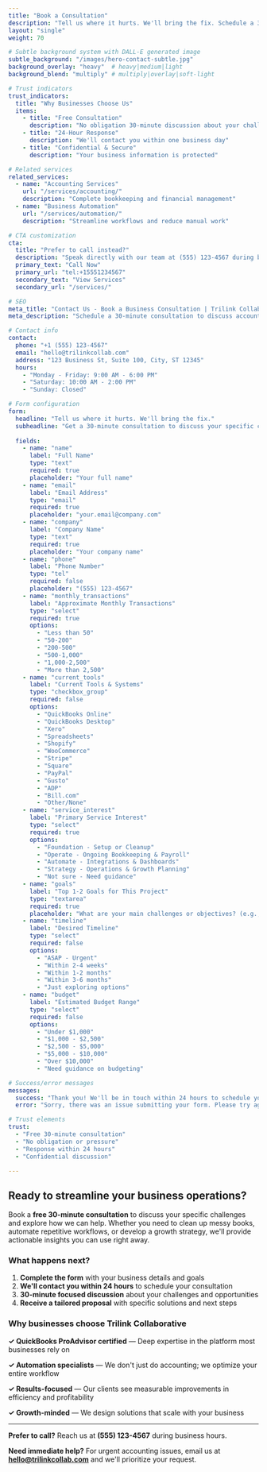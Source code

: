 ```yaml
---
title: "Book a Consultation"
description: "Tell us where it hurts. We'll bring the fix. Schedule a 30-minute consultation to discuss your accounting, automation, and growth strategy needs."
layout: "single"
weight: 70

# Subtle background system with DALL-E generated image
subtle_background: "/images/hero-contact-subtle.jpg"
background_overlay: "heavy"  # heavy|medium|light
background_blend: "multiply" # multiply|overlay|soft-light

# Trust indicators
trust_indicators:
  title: "Why Businesses Choose Us"
  items:
    - title: "Free Consultation"
      description: "No obligation 30-minute discussion about your challenges"
    - title: "24-Hour Response"
      description: "We'll contact you within one business day"
    - title: "Confidential & Secure"
      description: "Your business information is protected"

# Related services
related_services:
  - name: "Accounting Services"
    url: "/services/accounting/"
    description: "Complete bookkeeping and financial management"
  - name: "Business Automation"
    url: "/services/automation/"
    description: "Streamline workflows and reduce manual work"

# CTA customization
cta:
  title: "Prefer to call instead?"
  description: "Speak directly with our team at (555) 123-4567 during business hours."
  primary_text: "Call Now"
  primary_url: "tel:+15551234567"
  secondary_text: "View Services"
  secondary_url: "/services/"

# SEO
meta_title: "Contact Us - Book a Business Consultation | Trilink Collaborative"
meta_description: "Schedule a 30-minute consultation to discuss accounting services, business process automation, and growth strategy. Get expert solutions for your business challenges."

# Contact info
contact:
  phone: "+1 (555) 123-4567"
  email: "hello@trilinkcollab.com"
  address: "123 Business St, Suite 100, City, ST 12345"
  hours:
    - "Monday - Friday: 9:00 AM - 6:00 PM"
    - "Saturday: 10:00 AM - 2:00 PM" 
    - "Sunday: Closed"

# Form configuration
form:
  headline: "Tell us where it hurts. We'll bring the fix."
  subheadline: "Get a 30-minute consultation to discuss your specific challenges and explore solutions."
  
  fields:
    - name: "name"
      label: "Full Name"
      type: "text"
      required: true
      placeholder: "Your full name"
    - name: "email"
      label: "Email Address"
      type: "email"
      required: true
      placeholder: "your.email@company.com"
    - name: "company"
      label: "Company Name"
      type: "text"
      required: true
      placeholder: "Your company name"
    - name: "phone"
      label: "Phone Number"
      type: "tel"
      required: false
      placeholder: "(555) 123-4567"
    - name: "monthly_transactions"
      label: "Approximate Monthly Transactions"
      type: "select"
      required: true
      options:
        - "Less than 50"
        - "50-200"
        - "200-500"
        - "500-1,000"
        - "1,000-2,500"
        - "More than 2,500"
    - name: "current_tools"
      label: "Current Tools & Systems"
      type: "checkbox_group"
      required: false
      options:
        - "QuickBooks Online"
        - "QuickBooks Desktop"
        - "Xero"
        - "Spreadsheets"
        - "Shopify"
        - "WooCommerce"
        - "Stripe"
        - "Square"
        - "PayPal"
        - "Gusto"
        - "ADP"
        - "Bill.com"
        - "Other/None"
    - name: "service_interest"
      label: "Primary Service Interest"
      type: "select"
      required: true
      options:
        - "Foundation - Setup or Cleanup"
        - "Operate - Ongoing Bookkeeping & Payroll"
        - "Automate - Integrations & Dashboards"
        - "Strategy - Operations & Growth Planning"
        - "Not sure - Need guidance"
    - name: "goals"
      label: "Top 1-2 Goals for This Project"
      type: "textarea"
      required: true
      placeholder: "What are your main challenges or objectives? (e.g., 'Clean up 18 months of backlogged transactions' or 'Automate our Shopify to QuickBooks workflow')"
    - name: "timeline"
      label: "Desired Timeline"
      type: "select"
      required: false
      options:
        - "ASAP - Urgent"
        - "Within 2-4 weeks"
        - "Within 1-2 months"
        - "Within 3-6 months"
        - "Just exploring options"
    - name: "budget"
      label: "Estimated Budget Range"
      type: "select"
      required: false
      options:
        - "Under $1,000"
        - "$1,000 - $2,500"
        - "$2,500 - $5,000"
        - "$5,000 - $10,000"
        - "Over $10,000"
        - "Need guidance on budgeting"

# Success/error messages
messages:
  success: "Thank you! We'll be in touch within 24 hours to schedule your consultation."
  error: "Sorry, there was an issue submitting your form. Please try again or call us directly."

# Trust elements
trust:
  - "Free 30-minute consultation"
  - "No obligation or pressure"
  - "Response within 24 hours"
  - "Confidential discussion"

---
```


## Ready to streamline your business operations?

Book a **free 30-minute consultation** to discuss your specific challenges and explore how we can help. Whether you need to clean up messy books, automate repetitive workflows, or develop a growth strategy, we'll provide actionable insights you can use right away.

### What happens next?

1. **Complete the form** with your business details and goals
2. **We'll contact you within 24 hours** to schedule your consultation
3. **30-minute focused discussion** about your challenges and opportunities
4. **Receive a tailored proposal** with specific solutions and next steps

### Why businesses choose Trilink Collaborative

**✓ QuickBooks ProAdvisor certified** — Deep expertise in the platform most businesses rely on

**✓ Automation specialists** — We don't just do accounting; we optimize your entire workflow

**✓ Results-focused** — Our clients see measurable improvements in efficiency and profitability

**✓ Growth-minded** — We design solutions that scale with your business

---

**Prefer to call?** Reach us at **(555) 123-4567** during business hours.

**Need immediate help?** For urgent accounting issues, email us at **hello@trilinkcollab.com** and we'll prioritize your request.